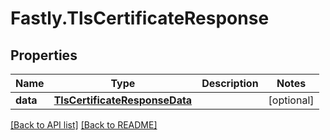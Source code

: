 # Fastly.TlsCertificateResponse

## Properties

Name | Type | Description | Notes
------------ | ------------- | ------------- | -------------
**data** | [**TlsCertificateResponseData**](TlsCertificateResponseData.md) |  | [optional] 


[[Back to API list]](../../README.md#endpoints) [[Back to README]](../../README.md)
